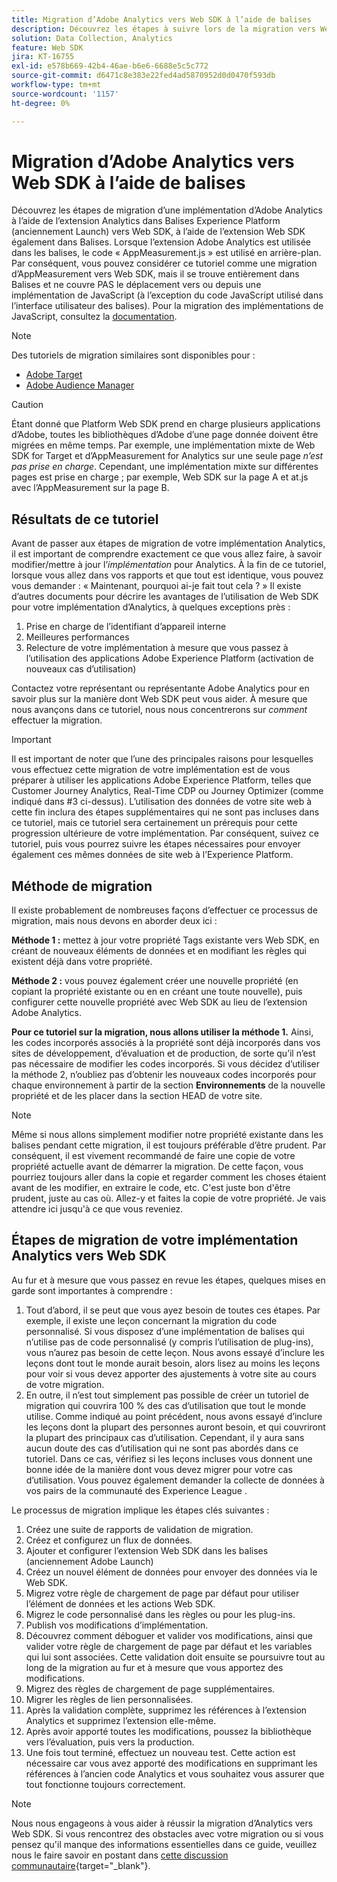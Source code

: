 ```yaml
---
title: Migration d’Adobe Analytics vers Web SDK à l’aide de balises
description: Découvrez les étapes à suivre lors de la migration vers Web SDK, ainsi que les décisions qui devront être prises en cours de route.
solution: Data Collection, Analytics
feature: Web SDK
jira: KT-16755
exl-id: e578b669-42b4-46ae-b6e6-6688e5c5c772
source-git-commit: d6471c8e383e22fed4ad5870952d0d0470f593db
workflow-type: tm+mt
source-wordcount: '1157'
ht-degree: 0%

---
```


# Migration d’Adobe Analytics vers Web SDK à l’aide de balises

Découvrez les étapes de migration d’une implémentation d’Adobe Analytics à l’aide de l’extension Analytics dans Balises Experience Platform (anciennement Launch) vers Web SDK, à l’aide de l’extension Web SDK également dans Balises. Lorsque l’extension Adobe Analytics est utilisée dans les balises, le code « AppMeasurement.js » est utilisé en arrière-plan. Par conséquent, vous pouvez considérer ce tutoriel comme une migration d’AppMeasurement vers Web SDK, mais il se trouve entièrement dans Balises et ne couvre PAS le déplacement vers ou depuis une implémentation de JavaScript (à l’exception du code JavaScript utilisé dans l’interface utilisateur des balises). Pour la migration des implémentations de JavaScript, consultez la [documentation](https://experienceleague.adobe.com/en/docs/analytics/implementation/aep-edge/web-sdk/appmeasurement-to-web-sdk).

>[!NOTE]
>
>Des tutoriels de migration similaires sont disponibles pour :
>
> * [Adobe Target](../tutorial-migrate-target-websdk/introduction.md)
> * [Adobe Audience Manager](https://experienceleague.adobe.com/en/docs/audience-manager/user-guide/migrate-to-web-sdk/appmeasurement-to-web-sdk)

>[!CAUTION]
>
> Étant donné que Platform Web SDK prend en charge plusieurs applications d’Adobe, toutes les bibliothèques d’Adobe d’une page donnée doivent être migrées en même temps. Par exemple, une implémentation mixte de Web SDK for Target et d’AppMeasurement for Analytics sur une seule page _n’est pas prise en charge_. Cependant, une implémentation mixte sur différentes pages est prise en charge ; par exemple, Web SDK sur la page A et at.js avec l’AppMeasurement sur la page B.

## Résultats de ce tutoriel

Avant de passer aux étapes de migration de votre implémentation Analytics, il est important de comprendre exactement ce que vous allez faire, à savoir modifier/mettre à jour l’_implémentation_ pour Analytics. À la fin de ce tutoriel, lorsque vous allez dans vos rapports et que tout est identique, vous pouvez vous demander : « Maintenant, pourquoi ai-je fait tout cela ? » Il existe d’autres documents pour décrire les avantages de l’utilisation de Web SDK pour votre implémentation d’Analytics, à quelques exceptions près :

1. Prise en charge de l’identifiant d’appareil interne
1. Meilleures performances
1. Relecture de votre implémentation à mesure que vous passez à l’utilisation des applications Adobe Experience Platform (activation de nouveaux cas d’utilisation)

Contactez votre représentant ou représentante Adobe Analytics pour en savoir plus sur la manière dont Web SDK peut vous aider. À mesure que nous avançons dans ce tutoriel, nous nous concentrerons sur _comment_ effectuer la migration.

>[!IMPORTANT]
>
>Il est important de noter que l’une des principales raisons pour lesquelles vous effectuez cette migration de votre implémentation est de vous préparer à utiliser les applications Adobe Experience Platform, telles que Customer Journey Analytics, Real-Time CDP ou Journey Optimizer (comme indiqué dans #3 ci-dessus). L’utilisation des données de votre site web à cette fin inclura des étapes supplémentaires qui ne sont pas incluses dans ce tutoriel, mais ce tutoriel sera certainement un prérequis pour cette progression ultérieure de votre implémentation. Par conséquent, suivez ce tutoriel, puis vous pourrez suivre les étapes nécessaires pour envoyer également ces mêmes données de site web à l’Experience Platform.

## Méthode de migration

Il existe probablement de nombreuses façons d’effectuer ce processus de migration, mais nous devons en aborder deux ici :

**Méthode 1 :** mettez à jour votre propriété Tags existante vers Web SDK, en créant de nouveaux éléments de données et en modifiant les règles qui existent déjà dans votre propriété.

**Méthode 2 :** vous pouvez également créer une nouvelle propriété (en copiant la propriété existante ou en en créant une toute nouvelle), puis configurer cette nouvelle propriété avec Web SDK au lieu de l’extension Adobe Analytics.

**Pour ce tutoriel sur la migration, nous allons utiliser la méthode 1.** Ainsi, les codes incorporés associés à la propriété sont déjà incorporés dans vos sites de développement, d’évaluation et de production, de sorte qu’il n’est pas nécessaire de modifier les codes incorporés. Si vous décidez d’utiliser la méthode 2, n’oubliez pas d’obtenir les nouveaux codes incorporés pour chaque environnement à partir de la section **Environnements** de la nouvelle propriété et de les placer dans la section HEAD de votre site.

>[!NOTE]
>
>Même si nous allons simplement modifier notre propriété existante dans les balises pendant cette migration, il est toujours préférable d’être prudent. Par conséquent, il est vivement recommandé de faire une copie de votre propriété actuelle avant de démarrer la migration. De cette façon, vous pourriez toujours aller dans la copie et regarder comment les choses étaient avant de les modifier, en extraire le code, etc.
>C&#39;est juste bon d&#39;être prudent, juste au cas où. Allez-y et faites la copie de votre propriété. Je vais attendre ici jusqu&#39;à ce que vous reveniez.

## Étapes de migration de votre implémentation Analytics vers Web SDK

Au fur et à mesure que vous passez en revue les étapes, quelques mises en garde sont importantes à comprendre :

1. Tout d’abord, il se peut que vous ayez besoin de toutes ces étapes. Par exemple, il existe une leçon concernant la migration du code personnalisé. Si vous disposez d’une implémentation de balises qui n’utilise pas de code personnalisé (y compris l’utilisation de plug-ins), vous n’aurez pas besoin de cette leçon. Nous avons essayé d’inclure les leçons dont tout le monde aurait besoin, alors lisez au moins les leçons pour voir si vous devez apporter des ajustements à votre site au cours de votre migration.
1. En outre, il n’est tout simplement pas possible de créer un tutoriel de migration qui couvrira 100 % des cas d’utilisation que tout le monde utilise. Comme indiqué au point précédent, nous avons essayé d’inclure les leçons dont la plupart des personnes auront besoin, et qui couvriront la plupart des principaux cas d’utilisation. Cependant, il y aura sans aucun doute des cas d’utilisation qui ne sont pas abordés dans ce tutoriel. Dans ce cas, vérifiez si les leçons incluses vous donnent une bonne idée de la manière dont vous devez migrer pour votre cas d’utilisation. Vous pouvez également demander la collecte de données à vos pairs de la communauté des Experience League [](https://experienceleaguecommunities.adobe.com/t5/adobe-experience-platform-data/ct-p/adobe-launch-community).

Le processus de migration implique les étapes clés suivantes :

1. Créez une suite de rapports de validation de migration.
1. Créez et configurez un flux de données.
1. Ajouter et configurer l’extension Web SDK dans les balises (anciennement Adobe Launch)
1. Créez un nouvel élément de données pour envoyer des données via le Web SDK.
1. Migrez votre règle de chargement de page par défaut pour utiliser l’élément de données et les actions Web SDK.
1. Migrez le code personnalisé dans les règles ou pour les plug-ins.
1. Publish vos modifications d’implémentation.
1. Découvrez comment déboguer et valider vos modifications, ainsi que valider votre règle de chargement de page par défaut et les variables qui lui sont associées. Cette validation doit ensuite se poursuivre tout au long de la migration au fur et à mesure que vous apportez des modifications.
1. Migrez des règles de chargement de page supplémentaires.
1. Migrer les règles de lien personnalisées.
1. Après la validation complète, supprimez les références à l’extension Analytics et supprimez l’extension elle-même.
1. Après avoir apporté toutes les modifications, poussez la bibliothèque vers l’évaluation, puis vers la production.
1. Une fois tout terminé, effectuez un nouveau test. Cette action est nécessaire car vous avez apporté des modifications en supprimant les références à l’ancien code Analytics et vous souhaitez vous assurer que tout fonctionne toujours correctement.

>[!NOTE]
>
>Nous nous engageons à vous aider à réussir la migration d’Analytics vers Web SDK. Si vous rencontrez des obstacles avec votre migration ou si vous pensez qu&#39;il manque des informations essentielles dans ce guide, veuillez nous le faire savoir en postant dans [cette discussion communautaire](https://experienceleaguecommunities.adobe.com/t5/adobe-experience-platform-data/tutorial-discussion-migrate-adobe-analytics-to-web-sdk-using/m-p/732308#M604){target="_blank"}.

